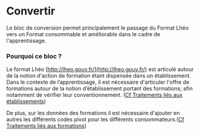 # Convertir

Le bloc de conversion permet principalement le passage du Format Lhéo vers un Format consommable et améliorable dans le cadre de l'apprentissage. 

### Pourquoi ce bloc ?

Le format Lhéo [http://lheo.gouv.fr/](http://lheo.gouv.fr/) est articulé autour de la notion d'action de formation étant dispensée dans un établissement.   
Dans le contexte de l’apprentissage, il est nécessaire d'articuler l'offre de formations autour de la notion d’établissement portant des formations; afin notamment de vérifier leur conventionnement. \([Cf Traitements liés aux établissements](../../traitements-scripts/etablissements.md)\)

De plus, sur les données des formations il est nécessaire d'ajouter en autres  les différents codes pivot pour les différents consommateurs.\([Cf Traitements liés aux formations](../../traitements-scripts/traitements-lies-aux-formations.md)\)



